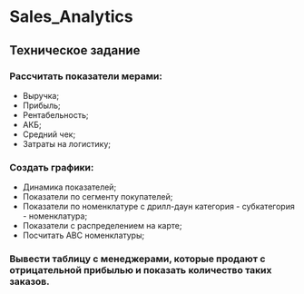 # Sales_Analytics
## Техническое задание

### Рассчитать показатели мерами:
- Выручка;
- Прибыль;
- Рентабельность;
- АКБ;
- Средний чек;
- Затраты на логистику;
### Создать графики:
- Динамика показателей;
- Показатели по сегменту покупателей;
- Показатели по номенклатуре с дрилл-даун категория - субкатегория - номенклатура;
- Показатели с распределением на карте;
- Посчитать АВС номенклатуры;
### Вывести таблицу с менеджерами, которые продают с отрицательной прибылью и показать количество таких заказов.
